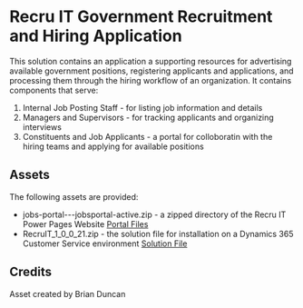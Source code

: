 # Recru IT Government Recruitment and Hiring Application
This solution contains an application a supporting resources for advertising available government positions, registering applicants and applications, and processing them through the hiring workflow of an organization.
It contains components that serve:
  1. Internal Job Posting Staff - for listing job information and details
  2. Managers and Supervisors - for tracking applicants and organizing interviews
  3. Constituents and Job Applicants - a portal for colloboratin with the hiring teams and applying for available positions

## Assets
The following assets are provided:
  - jobs-portal---jobsportal-active.zip - a zipped directory of the Recru IT Power Pages Website [Portal Files](https://github.com/microsoft/SLG-Business-Applications/releases/download/27/jobs-portal---jobsportal-active.zip)
  - RecruIT_1_0_0_21.zip - the solution file for installation on a Dynamics 365 Customer Service environment [Solution File](https://github.com/microsoft/SLG-Business-Applications/releases/download/27/RecruIT_1_0_0_21.zip)

## Credits
  Asset created by Brian Duncan
